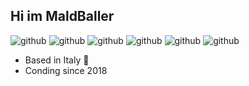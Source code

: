 ## Hi im MaldBaller

![github](https://img.shields.io/badge/C++-00008f?logoColor=white) ![github](https://img.shields.io/badge/SFML-00b000?logoColor=white) ![github](https://img.shields.io/badge/RayLib-a00000?logoColor=white) ![github](https://img.shields.io/badge/Unreal-090909?logoColor=white) ![github](https://img.shields.io/badge/Python-0000e6?logoColor=white) ![github](https://img.shields.io/badge/Java-ff4500?logoColor=white)

- Based in Italy 🍕
- Conding since 2018
<!---
MaldBaller/MaldBaller is a ✨ special ✨ repository because its `README.md` (this file) appears on your GitHub profile.
You can click the Preview link to take a look at your changes.
--->
